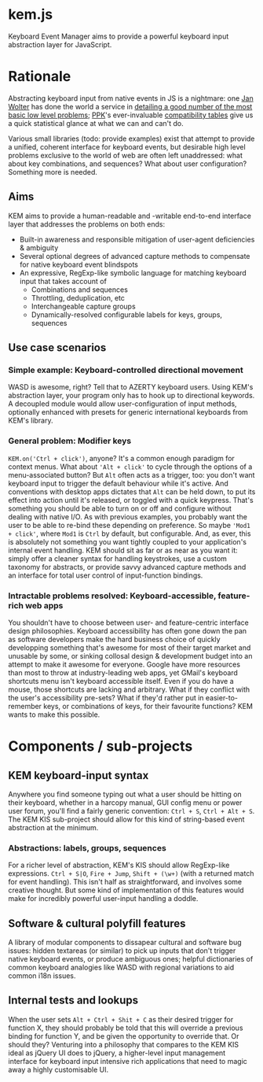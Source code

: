 kem.js
======

Keyboard Event Manager aims to provide a powerful keyboard input abstraction layer for JavaScript.

# Rationale

Abstracting keyboard input from native events in JS is a nightmare: one [Jan Wolter](http://unixpapa.com) has done the world a service in [detailing a good number of the most basic low level problems](http://unixpapa.com/js/key.html); [PPK](htt://quirksmode.org)'s ever-invaluable [compatibility tables](http://www.quirksmode.org/js/keys.html) give us a quick statistical glance at what we can and can't do.

Various small libraries (todo: provide examples) exist that attempt to provide a unified, coherent interface for keyboard events, but desirable high level problems exclusive to the world of web are often left unaddressed: what about key combinations, and sequences? What about user configuration? Something more is needed.

## Aims

KEM aims to provide a human-readable and -writable end-to-end interface layer that addresses the problems on both ends:

* Built-in awareness and responsible mitigation of user-agent deficiencies & ambiguity
* Several optional degrees of advanced capture methods to compensate for native keyboard event blindspots
* An expressive, RegExp-like symbolic language for matching keyboard input that takes account of
    * Combinations and sequences
    * Throttling, deduplication, etc
    * Interchangeable capture groups
    * Dynamically-resolved configurable labels for keys, groups, sequences

## Use case scenarios

### Simple example: Keyboard-controlled directional movement

WASD is awesome, right? Tell that to AZERTY keyboard users. Using KEM's abstraction layer, your program only has to hook up to directional keywords. A decoupled module would allow user-configuration of input methods, optionally enhanced with presets for generic international keyboards from KEM's library.

### General problem: Modifier keys

`KEM.on('Ctrl + click')`, anyone? It's a common enough paradigm for context menus. What about `'Alt + click'` to cycle through the options of a menu-associated button? But `Alt` often acts as a trigger, too: you don't want keyboard input to trigger the default behaviour while it's active. And conventions with desktop apps dictates that `Alt` can be held down, to put its effect into action until it's released, or toggled with a quick keypress. That's something you should be able to turn on or off and configure without dealing with native I/O. As with previous examples, you probably want the user to be able to re-bind these depending on preference. So maybe `'Mod1 + click'`, where `Mod1` is `Ctrl` by default, but configurable. And, as ever, this is absolutely not something you want tightly coupled to your application's internal event handling. KEM should sit as far or as near as you want it: simply offer a cleaner syntax for handling keystrokes, use a custom taxonomy for abstracts, or provide savvy advanced capture methods and an interface for total user control of input-function bindings.

### Intractable problems resolved: Keyboard-accessible, feature-rich web apps

You shouldn't have to choose between user- and feature-centric interface design philosophies. Keyboard accessibility has often gone down the pan as software developers make the hard business choice of quickly developping something that's awesome for most of their target market and unusable by some, or sinking collosal design & development budget into an attempt to make it awesome for everyone. Google have more resources than most to throw at industry-leading web apps, yet GMail's keyboard shortcuts menu isn't keyboard accessible itself. Even if you do have a mouse, those shortcuts are lacking and arbitrary. What if they conflict with the user's accessibility pre-sets? What if they'd rather put in easier-to-remember keys, or combinations of keys, for their favourite functions? KEM wants to make this possible.

# Components / sub-projects

## KEM keyboard-input syntax

Anywhere you find someone typing out what a user should be hitting on their keyboard, whether in a harcopy manual, GUI config menu or power user forum, you'll find a fairly generic convention: `Ctrl + S`, `Ctrl + Alt + S`. The KEM KIS sub-project should allow for this kind of string-based event abstraction at the minimum.

### Abstractions: labels, groups, sequences

For a richer level of abstraction, KEM's KIS should allow RegExp-like expressions. `Ctrl + S|O`, `Fire + Jump`, `Shift + (\w+)` (with a returned match for event handling). This isn't half as straightforward, and involves some creative thought. But some kind of implementation of this features would make for incredibly powerful user-input handling a doddle.

## Software & cultural polyfill features

A library of modular components to dissapear cultural and software bug issues: hidden textareas (or similar) to pick up inputs that don't trigger native keyboard events, or produce ambiguous ones; helpful dictionaries of common keyboard analogies like WASD with regional variations to aid common i18n issues.

## Internal tests and lookups

When the user sets `Alt + Ctrl + Shit + C` as their desired trigger for function X, they should probably be told that this will override a previous binding for function Y, and be given the opportunity to override that. Or should they? Venturing into a philosophy that compares to the KEM KIS ideal as jQuery UI does to jQuery, a higher-level input management interface for keyboard input intensive rich applications that need to magic away a highly customisable UI.
